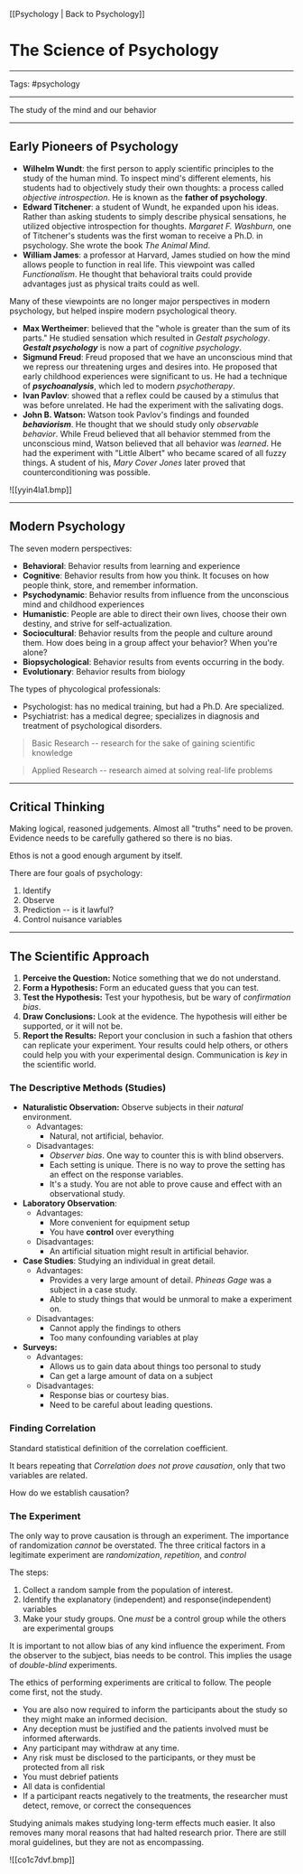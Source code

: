 [[Psychology | Back to Psychology]]
# The Science of Psychology

---

Tags: #psychology

---

The study of the mind and our behavior

---

## Early Pioneers of Psychology

- **Wilhelm Wundt**: the first person to apply scientific principles to the study of the human mind. To inspect mind's different elements, his students had to objectively study their own thoughts: a process called *objective introspection*. He is known as the **father of psychology**.
- **Edward Titchener**: a student of Wundt, he expanded upon his ideas. Rather than asking students to simply describe physical sensations, he utilized objective introspection for thoughts. *Margaret F. Washburn*, one of Titchener's students was the first woman to receive a Ph.D. in psychology. She wrote the book *The Animal Mind*.
- **William James**: a professor at Harvard, James studied on how the mind allows people to function in real life. This viewpoint was called *Functionalism*. He thought that behavioral traits could provide advantages just as physical traits could as well.

Many of these viewpoints are no longer major perspectives in modern psychology, but helped inspire modern psychological theory. 

- **Max Wertheimer**: believed that the "whole is greater than the sum of its parts." He studied sensation which resulted in *Gestalt psychology*. ***Gestalt psychology*** is now a part of *cognitive psychology*. 
- **Sigmund Freud**: Freud proposed that we have an unconscious mind that we repress our threatening urges and desires into. He proposed that early childhood experiences were significant to us. He had a technique of ***psychoanalysis***, which led to modern *psychotherapy*. 
- **Ivan Pavlov**: showed that a reflex could be caused by a stimulus that was before unrelated. He had the experiment with the salivating dogs.
- **John B. Watson:** Watson took Pavlov's findings and founded ***behaviorism***. He thought that we should study only *observable behavior*. While Freud believed that all behavior stemmed from the unconscious mind, Watson believed that all behavior was *learned*. He had the experiment with "Little Albert" who became scared of all fuzzy things. A student of his, *Mary Cover Jones* later proved that counterconditioning was possible.

 ![[yyin4la1.bmp]]

---

## Modern Psychology

The seven modern perspectives:
- **Behavioral**: Behavior results from learning and experience
- **Cognitive**: Behavior results from how you think. It focuses on how people think, store, and remember information. 
- **Psychodynamic**:  Behavior results from influence from the unconscious mind and childhood experiences
- **Humanistic**: People are able to direct their own lives, choose their own destiny, and strive for self-actualization. 
- **Sociocultural**: Behavior results from the people and culture around them. How does being in a group affect your behavior? When you're alone?
- **Biopsychological**: Behavior results from events occurring in the body. 
- **Evolutionary**: Behavior results from biology 

The types of phycological professionals:
- Psychologist: has no medical training, but had a Ph.D. Are specialized. 
- Psychiatrist: has a medical degree; specializes in diagnosis and treatment of psychological disorders. 

> Basic Research -- research for the sake of gaining scientific knowledge

> Applied Research -- research aimed at solving real-life problems

---

## Critical Thinking

Making logical, reasoned judgements. Almost all "truths" need to be proven. Evidence needs to be carefully gathered so there is no bias. 

Ethos is not a good enough argument by itself. 

There are four goals of psychology:
1. Identify
2. Observe
3. Prediction -- is it lawful?
4. Control nuisance variables

---

## The Scientific Approach

1. **Perceive the Question:** Notice something that we do not understand.
2. **Form a Hypothesis:** Form an educated guess that you can test.
3. **Test the Hypothesis:** Test your hypothesis, but be wary of *confirmation bias*.
4. **Draw Conclusions:** Look at the evidence. The hypothesis will either be supported, or it will not be.
5. **Report the Results:** Report your conclusion in such a fashion that others can replicate your experiment. Your results could help others, or others could help you with your experimental design. Communication is *key* in the scientific world. 

### The Descriptive Methods (Studies)

- **Naturalistic Observation:** Observe subjects in their *natural* environment. 
	- Advantages:
	  - Natural, not artificial, behavior. 
  - Disadvantages:
	  - *Observer bias*. One way to counter this is with blind observers.
	  - Each setting is unique. There is no way to prove the setting has an effect on the response variables.
	  - It's a study. You are not able to prove cause and effect with an observational study.
- **Laboratory Observation**: 
	- Advantages:
		- More convenient for equipment setup
		- You have **control** over everything
	- Disadvantages:
		- An artificial situation might result in artificial behavior. 
- **Case Studies**: Studying an individual in great detail.
	- Advantages:
		- Provides a very large amount of detail. *Phineas Gage* was a subject in a case study.
		- Able to study things that would be unmoral to make a experiment on.
	- Disadvantages:
		- Cannot apply the findings to others
		- Too many confounding variables at play
- **Surveys:** 
	- Advantages:
		- Allows us to gain data about things too personal to study
		- Can get a large amount of data on a subject
	- Disadvantages:
		- Response bias or courtesy bias.
		- Need to be careful about leading questions. 

### Finding Correlation

Standard statistical definition of the correlation coefficient.

It bears repeating that *Correlation does not prove causation*, only that two variables are related.

How do we establish causation?

### The Experiment

The only way to prove causation is through an experiment.
The importance of randomization *cannot* be overstated. The three critical factors in a legitimate experiment are *randomization*, *repetition*, and *control*


The steps:
1. Collect a random sample from the population of interest.
2. Identify the explanatory (independent) and response(independent) variables
3. Make your study groups. One *must* be a control group while the others are experimental groups

It is important to not allow bias of any kind influence the experiment. From the observer to 
the subject, bias needs to be control. This implies the usage of *double-blind* experiments. 

The ethics of performing experiments are critical to follow. The people come first, not the study. 
- You are also now required to inform the participants about the study so they might make an informed decision.
- Any deception must be justified and the patients involved must be informed afterwards.
- Any participant may withdraw at any time.
- Any risk must be disclosed to the participants, or they must be protected from all risk
- You must debrief patients
- All data is confidential
- If a participant reacts negatively to the treatments, the researcher must detect, remove, or correct the consequences

Studying animals makes studying long-term effects much easier.
It also removes many moral reasons that had halted research prior. There are still moral guidelines, but they are not as encompassing. 


![[co1c7dvf.bmp]]